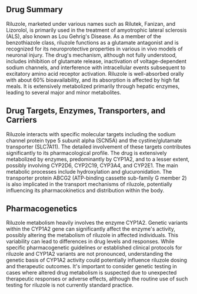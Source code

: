 ## Drug Summary
Riluzole, marketed under various names such as Rilutek, Fanizan, and Lizorolol, is primarily used in the treatment of amyotrophic lateral sclerosis (ALS), also known as Lou Gehrig's Disease. As a member of the benzothiazole class, riluzole functions as a glutamate antagonist and is recognized for its neuroprotective properties in various in vivo models of neuronal injury. The drug's mechanism, although not fully understood, includes inhibition of glutamate release, inactivation of voltage-dependent sodium channels, and interference with intracellular events subsequent to excitatory amino acid receptor activation. Riluzole is well-absorbed orally with about 60% bioavailability, and its absorption is affected by high fat meals. It is extensively metabolized primarily through hepatic enzymes, leading to several major and minor metabolites.

## Drug Targets, Enzymes, Transporters, and Carriers
Riluzole interacts with specific molecular targets including the sodium channel protein type 5 subunit alpha (SCN5A) and the cystine/glutamate transporter (SLC7A11). The detailed involvement of these targets contributes significantly to its pharmacological profile. The drug is extensively metabolized by enzymes, predominantly by CYP1A2, and to a lesser extent, possibly involving CYP2D6, CYP2C19, CYP3A4, and CYP2E1. The main metabolic processes include hydroxylation and glucuronidation. The transporter protein ABCG2 (ATP-binding cassette sub-family G member 2) is also implicated in the transport mechanisms of riluzole, potentially influencing its pharmacokinetics and distribution within the body.

## Pharmacogenetics
Riluzole metabolism heavily involves the enzyme CYP1A2. Genetic variants within the CYP1A2 gene can significantly affect the enzyme's activity, possibly altering the metabolism of riluzole in affected individuals. This variability can lead to differences in drug levels and responses. While specific pharmacogenetic guidelines or established clinical protocols for riluzole and CYP1A2 variants are not pronounced, understanding the genetic basis of CYP1A2 activity could potentially influence riluzole dosing and therapeutic outcomes. It's important to consider genetic testing in cases where altered drug metabolism is suspected due to unexpected therapeutic responses or adverse effects, although the routine use of such testing for riluzole is not currently standard practice.